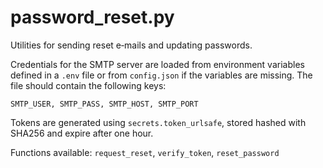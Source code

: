 # password_reset.py
Utilities for sending reset e‑mails and updating passwords.

Credentials for the SMTP server are loaded from environment variables defined in
a `.env` file or from `config.json` if the variables are missing. The file
should contain the following keys:

```
SMTP_USER, SMTP_PASS, SMTP_HOST, SMTP_PORT
```

Tokens are generated using `secrets.token_urlsafe`, stored hashed with SHA256
and expire after one hour.

Functions available: `request_reset`, `verify_token`, `reset_password`
